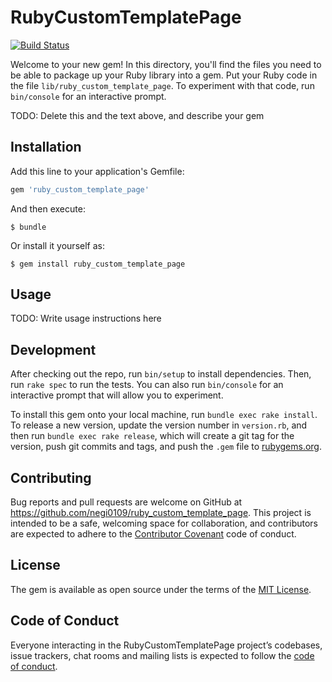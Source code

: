 # RubyCustomTemplatePage

[![Build Status](https://travis-ci.org/negi0109/ruby_custom_template_page.svg?branch=master)](https://travis-ci.org/negi0109/ruby_custom_template_page)

Welcome to your new gem! In this directory, you'll find the files you need to be able to package up your Ruby library into a gem. Put your Ruby code in the file `lib/ruby_custom_template_page`. To experiment with that code, run `bin/console` for an interactive prompt.

TODO: Delete this and the text above, and describe your gem

## Installation

Add this line to your application's Gemfile:

```ruby
gem 'ruby_custom_template_page'
```

And then execute:

    $ bundle

Or install it yourself as:

    $ gem install ruby_custom_template_page

## Usage

TODO: Write usage instructions here

## Development

After checking out the repo, run `bin/setup` to install dependencies. Then, run `rake spec` to run the tests. You can also run `bin/console` for an interactive prompt that will allow you to experiment.

To install this gem onto your local machine, run `bundle exec rake install`. To release a new version, update the version number in `version.rb`, and then run `bundle exec rake release`, which will create a git tag for the version, push git commits and tags, and push the `.gem` file to [rubygems.org](https://rubygems.org).

## Contributing

Bug reports and pull requests are welcome on GitHub at https://github.com/negi0109/ruby_custom_template_page. This project is intended to be a safe, welcoming space for collaboration, and contributors are expected to adhere to the [Contributor Covenant](http://contributor-covenant.org) code of conduct.

## License

The gem is available as open source under the terms of the [MIT License](https://opensource.org/licenses/MIT).

## Code of Conduct

Everyone interacting in the RubyCustomTemplatePage project’s codebases, issue trackers, chat rooms and mailing lists is expected to follow the [code of conduct](https://github.com/[USERNAME]/ruby_custom_template_page/blob/master/CODE_OF_CONDUCT.md).
